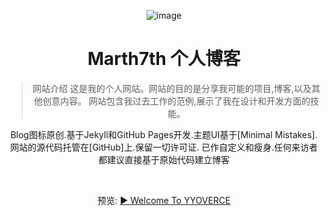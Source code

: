 

<div align='center'>

![image](https://github.com/Sumalene/March7thBlog/assets/124686994/04842755-988d-4857-aa7b-307a3eb9f7d6)

  <h1>Marth7th 个人博客</h1>
  
> 网站介绍
这是我的个人网站。网站的目的是分享我可能的项目,博客,以及其他创意内容。
网站包含我过去工作的范例,展示了我在设计和开发方面的技能。

Blog图标原创.基于Jekyll和GitHub Pages开发.主题UI基于[Minimal Mistakes].
网站的源代码托管在[GitHub]上.保留一切许可证.
已作自定义和瘦身.任何来访者都建议直接基于原始代码建立博客

<br>
  
 预览: [▶ Welcome To YYOVERCE ](https://sumalene.github.io/March7thBlog/)
  
</div>



